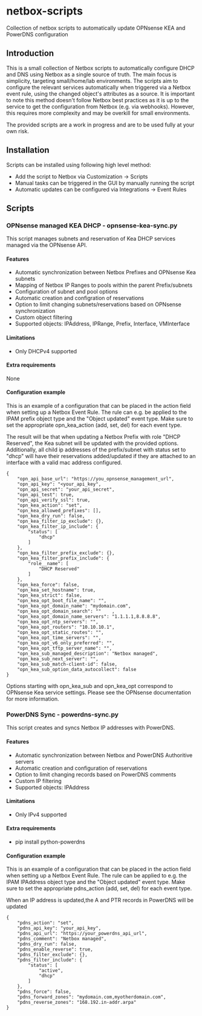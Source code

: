 
# netbox-scripts

Collection of netbox scripts to automatically update OPNsense KEA and PowerDNS configuration

## Introduction

This is a small collection of Netbox scripts to automatically configure DHCP
and DNS using Netbox as a single source of truth. The main focus is simplicity,
targeting small/home/lab environments. The scripts aim to configure the
relevant services automatically when triggered via a Netbox event rule,
using the changed object's attributes as a source. It is important to note
this method doesn't follow Netbox best practices as it is up to the service to
get the configuration from Netbox (e.g. via webhooks).
However, this requires more complexity and may be overkill for small environments.

The provided scripts are a work in progress and are to be used fully at your own
risk.

## Installation

Scripts can be installed using following high level method:

- Add the script to Netbox via Customization -> Scripts
- Manual tasks can be triggered in the GUI by manually running the script
- Automatic updates can be configured via Integrations -> Event Rules

## Scripts

### OPNsense managed KEA DHCP - opnsense-kea-sync.py

This script manages subnets and reservation of Kea DHCP services managed via
the OPNsense API.

#### Features

- Automatic synchronization between Netbox Prefixes and OPNsense Kea subnets
- Mapping of Netbox IP Ranges to pools within the parent Prefix/subnets
- Configuration of subnet and pool options
- Automatic creation and configration of reservations
- Option to limit changing subnets/reservations based on OPNsense synchronization
- Custom object filtering
- Supported objects: IPAddress, IPRange, Prefix, Interface, VMInterface

#### Limitations

- Only DHCPv4 supported

#### Extra requirements

None

#### Configuration example

This is an example of a configuration that can be placed in the action field
when setting up a Netbox Event Rule.
The rule can e.g. be applied to the IPAM prefix object type and the
"Object updated" event type. Make sure to set the appropriate opn_kea_action
(add, set, del) for each event type.

The result will be that when updating a Netbox Prefix with role "DHCP Reserved",
the Kea subnet will be updated with the provided options. Additionally, all
child ip addresses of the prefix/subnet with status set to "dhcp" will have
their reservations added/updated if they are attached to an interface with a
valid mac address configured.

```
{
    "opn_api_base_url": "https://you_opnsense_management_url",
    "opn_api_key": "<your_api_key",
    "opn_api_secret": "your_api_secret",
    "opn_api_test": true,
    "opn_api_verify_ssl": true,
    "opn_kea_action": "set",
    "opn_kea_allowed_prefixes": [],
    "opn_kea_dry_run": false,    
    "opn_kea_filter_ip_exclude": {},
    "opn_kea_filter_ip_include": {
        "status": [
            "dhcp"
        ]
    },
    "opn_kea_filter_prefix_exclude": {},
    "opn_kea_filter_prefix_include": {
        "role__name": [
            "DHCP Reserved"
        ]
    },
    "opn_kea_force": false,
    "opn_kea_set_hostname": true,
    "opn_kea_strict": false,    
    "opn_kea_opt_boot_file_name": "",    
    "opn_kea_opt_domain_name": "mydomain.com",
    "opn_kea_opt_domain_search": ""    ,
    "opn_kea_opt_domain_name_servers": "1.1.1.1,8.8.8.8",
    "opn_kea_opt_ntp_servers": "",
    "opn_kea_opt_routers": "10.10.10.1",
    "opn_kea_opt_static_routes": "",
    "opn_kea_opt_time_servers": "",    
    "opn_kea_opt_v6_only_preferred": "",
    "opn_kea_opt_tftp_server_name": "",
    "opn_kea_sub_managed_description": "Netbox managed",        
    "opn_kea_sub_next_server": "",
    "opn_kea_sub_match-client-id": false,
    "opn_kea_sub_option_data_autocollect": false    
}
```

Options starting with opn_kea_sub and opn_kea_opt correspond to
OPNsense Kea service settings. Please see the OPNsense documentation for more
information.

### PowerDNS Sync - powerdns-sync.py

This script creates and syncs Netbox IP addresses with PowerDNS.

#### Features

- Automatic synchronization between Netbox and PowerDNS Authoritive servers
- Automatic creation and configuration of reservations
- Option to limit changing records based on PowerDNS comments
- Custom IP filtering
- Supported objects: IPAddress

#### Limitations

- Only IPv4 supported

#### Extra requirements

- pip install python-powerdns

#### Configuration example

This is an example of a configuration that can be placed in the action field
when setting up a Netbox Event Rule.
The rule can be applied to e.g. the IPAM IPAddress object type and the
"Object updated" event type. Make sure to set the appropriate pdns_action
(add, set, del) for each event type.

When an IP address is updated,the A and PTR records in PowerDNS will be updated

```
{
    "pdns_action": "set",
    "pdns_api_key": "your_api_key",
    "pdns_api_url": "https://your_powerdns_api_url",
    "pdns_comment": "Netbox managed",
    "pdns_dry_run": false,
    "pdns_enable_reverse": true,
    "pdns_filter_exclude": {},
    "pdns_filter_include": {
        "status": [
            "active",
            "dhcp"
        ]
    },
    "pdns_force": false,
    "pdns_forward_zones": "mydomain.com,myotherdomain.com",
    "pdns_reverse_zones": "168.192.in-addr.arpa"
}
```
